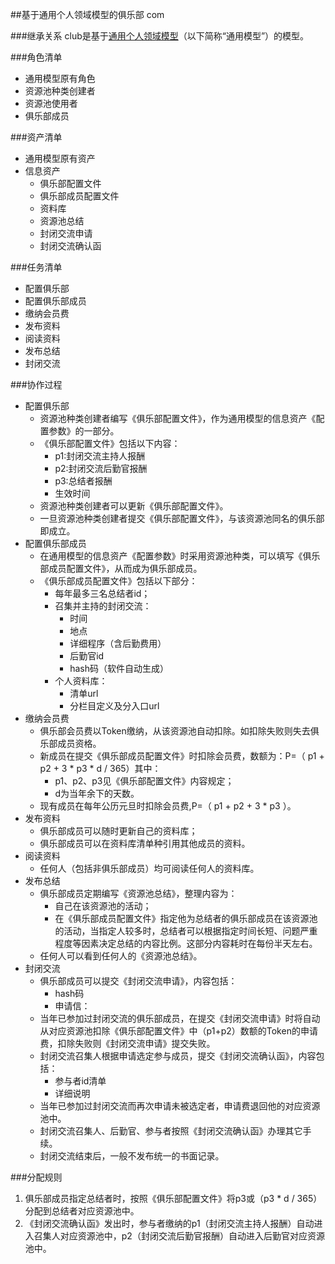 ##基于通用个人领域模型的俱乐部
com

###继承关系
club是基于[通用个人领域模型](common.com.md)（以下简称“通用模型”）的模型。

###角色清单
* 通用模型原有角色
* 资源池种类创建者
* 资源池使用者
* 俱乐部成员

###资产清单
* 通用模型原有资产
* 信息资产
	* 俱乐部配置文件
	* 俱乐部成员配置文件
	* 资料库
	* 资源池总结
	* 封闭交流申请
	* 封闭交流确认函

###任务清单
* 配置俱乐部
* 配置俱乐部成员
* 缴纳会员费
* 发布资料
* 阅读资料
* 发布总结
* 封闭交流

###协作过程
* 配置俱乐部
	* 资源池种类创建者编写《俱乐部配置文件》，作为通用模型的信息资产《配置参数》的一部分。
	* 《俱乐部配置文件》包括以下内容：
		* p1:封闭交流主持人报酬
		* p2:封闭交流后勤官报酬
		* p3:总结者报酬
		* 生效时间
	* 资源池种类创建者可以更新《俱乐部配置文件》。
	* 一旦资源池种类创建者提交《俱乐部配置文件》，与该资源池同名的俱乐部即成立。
* 配置俱乐部成员
	* 在通用模型的信息资产《配置参数》时采用资源池种类，可以填写《俱乐部成员配置文件》，从而成为俱乐部成员。
	* 《俱乐部成员配置文件》包括以下部分：
		* 每年最多三名总结者id；
		* 召集并主持的封闭交流：
			* 时间
			* 地点
			* 详细程序（含后勤费用）
			* 后勤官id
			* hash码（软件自动生成）
		* 个人资料库：
			* 清单url
			* 分栏目定义及分入口url
* 缴纳会员费
	* 俱乐部会员费以Token缴纳，从该资源池自动扣除。如扣除失败则失去俱乐部成员资格。
	* 新成员在提交《俱乐部成员配置文件》时扣除会员费，数额为：P=（ p1 + p2 + 3 * p3 * d / 365）其中：
		* p1、p2、p3见《俱乐部配置文件》内容规定；
		* d为当年余下的天数。
	* 现有成员在每年公历元旦时扣除会员费,P=（ p1 + p2 + 3 * p3 ）。
* 发布资料
	* 俱乐部成员可以随时更新自己的资料库；
	* 俱乐部成员可以在资料库清单种引用其他成员的资料。
* 阅读资料
	* 任何人（包括非俱乐部成员）均可阅读任何人的资料库。
* 发布总结
	* 俱乐部成员定期编写《资源池总结》，整理内容为：
		* 自己在该资源池的活动；
		* 在《俱乐部成员配置文件》指定他为总结者的俱乐部成员在该资源池的活动，当指定人较多时，总结者可以根据指定时间长短、问题严重程度等因素决定总结的内容比例。这部分内容耗时在每份半天左右。
	* 任何人可以看到任何人的《资源池总结》。
* 封闭交流
	* 俱乐部成员可以提交《封闭交流申请》，内容包括：
		* hash码
		* 申请信：
	* 当年已参加过封闭交流的俱乐部成员，在提交《封闭交流申请》时将自动从对应资源池扣除《俱乐部配置文件》中（p1+p2）数额的Token的申请费，扣除失败则《封闭交流申请》提交失败。
	* 封闭交流召集人根据申请选定参与成员，提交《封闭交流确认函》，内容包括：
		* 参与者id清单
		* 详细说明
	* 当年已参加过封闭交流而再次申请未被选定者，申请费退回他的对应资源池中。
	* 封闭交流召集人、后勤官、参与者按照《封闭交流确认函》办理其它手续。
	* 封闭交流结束后，一般不发布统一的书面记录。

###分配规则
1. 俱乐部成员指定总结者时，按照《俱乐部配置文件》将p3或（p3 * d / 365）分配到总结者对应资源池中。
2. 《封闭交流确认函》发出时，参与者缴纳的p1（封闭交流主持人报酬）自动进入召集人对应资源池中，p2（封闭交流后勤官报酬）自动进入后勤官对应资源池中。